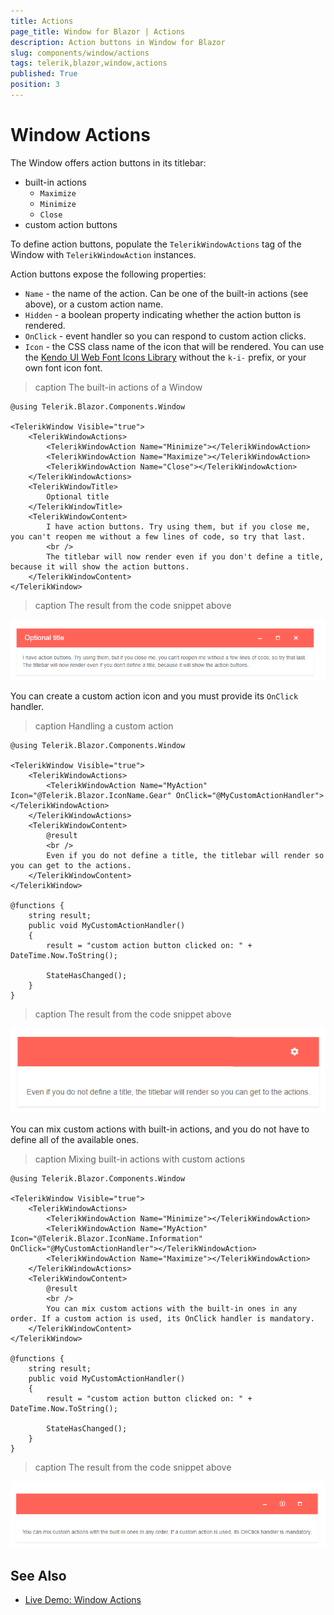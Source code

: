 ```yaml
---
title: Actions
page_title: Window for Blazor | Actions
description: Action buttons in Window for Blazor
slug: components/window/actions
tags: telerik,blazor,window,actions
published: True
position: 3
---
```


# Window Actions

The Window offers action buttons in its titlebar:

* built-in actions
    * `Maximize`
    * `Minimize`
    * `Close`
* custom action buttons

To define action buttons, populate the `TelerikWindowActions` tag of the Window with `TelerikWindowAction` instances.

Action buttons expose the following properties:

* `Name` - the name of the action. Can be one of the built-in actions (see above), or a custom action name.
* `Hidden` - a boolean property indicating whether the action button is rendered.
* `OnClick` - event handler so you can respond to custom action clicks.
* `Icon` - the CSS class name of the icon that will be rendered. You can use the [Kendo UI Web Font Icons Library](https://docs.telerik.com/kendo-ui/styles-and-layout/icons-web) without the `k-i-` prefix, or your own font icon font.


>caption The built-in actions of a Window

````CSHTML
@using Telerik.Blazor.Components.Window

<TelerikWindow Visible="true">
	<TelerikWindowActions>
		<TelerikWindowAction Name="Minimize"></TelerikWindowAction>
		<TelerikWindowAction Name="Maximize"></TelerikWindowAction>
		<TelerikWindowAction Name="Close"></TelerikWindowAction>
	</TelerikWindowActions>
	<TelerikWindowTitle>
	    Optional title
	</TelerikWindowTitle>
	<TelerikWindowContent>
		I have action buttons. Try using them, but if you close me, you can't reopen me without a few lines of code, so try that last.
		<br />
		The titlebar will now render even if you don't define a title, because it will show the action buttons.
	</TelerikWindowContent>
</TelerikWindow>
````

>caption The result from the code snippet above

![](images/built-in-actions.png)

You can create a custom action icon and you must provide its `OnClick` handler.

>caption Handling a custom action

````CSHTML
@using Telerik.Blazor.Components.Window

<TelerikWindow Visible="true">
	<TelerikWindowActions>
		<TelerikWindowAction Name="MyAction" Icon="@Telerik.Blazor.IconName.Gear" OnClick="@MyCustomActionHandler"></TelerikWindowAction>
	</TelerikWindowActions>
	<TelerikWindowContent>
		@result
		<br />
		Even if you do not define a title, the titlebar will render so you can get to the actions.
	</TelerikWindowContent>
</TelerikWindow>

@functions {
	string result;
	public void MyCustomActionHandler()
	{
		result = "custom action button clicked on: " + DateTime.Now.ToString();

		StateHasChanged();
	}
}
````

>caption The result from the code snippet above

![](images/custom-action.png)

You can mix custom actions with built-in actions, and you do not have to define all of the available ones.

>caption Mixing built-in actions with custom actions

````CSHTML
@using Telerik.Blazor.Components.Window

<TelerikWindow Visible="true">
	<TelerikWindowActions>
		<TelerikWindowAction Name="Minimize"></TelerikWindowAction>
		<TelerikWindowAction Name="MyAction" Icon="@Telerik.Blazor.IconName.Information" OnClick="@MyCustomActionHandler"></TelerikWindowAction>
		<TelerikWindowAction Name="Maximize"></TelerikWindowAction>
	</TelerikWindowActions>
	<TelerikWindowContent>
		@result
		<br />
		You can mix custom actions with the built-in ones in any order. If a custom action is used, its OnClick handler is mandatory.
	</TelerikWindowContent>
</TelerikWindow>

@functions {
	string result;
	public void MyCustomActionHandler()
	{
		result = "custom action button clicked on: " + DateTime.Now.ToString();

		StateHasChanged();
	}
}
````

>caption The result from the code snippet above

![](images/mixed-actions.png)


## See Also

  * [Live Demo: Window Actions](https://demos.telerik.com/blazor/window/actions)